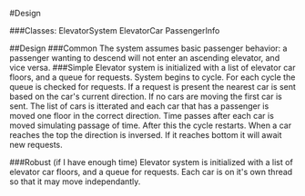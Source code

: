 #Design

###Classes:
ElevatorSystem
ElevatorCar
PassengerInfo


##Design
###Common
The system assumes basic passenger behavior: a passenger wanting to descend will not enter an ascending elevator, and vice versa.
###Simple
Elevator system is initialized with a list of elevator car floors, and a queue for requests. System begins to cycle. 
For each cycle the queue is checked for requests. If a request is present the nearest car is sent based on the car's current direction. If no cars are moving the first car is sent. 
The list of cars is itterated and each car that has a passenger is moved one floor in the correct direction. Time passes after each car is moved simulating passage of time.
After this the cycle restarts. When a car reaches the top the direction is inversed. If it reaches bottom it will await new requests.


###Robust (if I have enough time)
Elevator system is initialized with a list of elevator car floors, and a queue for requests. Each car is on it's own thread so that it may move independantly. 